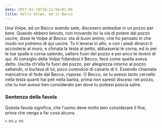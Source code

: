 ```yaml
---
date: 2017-02-19T18:12:56+01:00
title: Della Volpe, ed il Becco
---
```

Una Volpe, ed un Becco avendo sete, discesero ambedue in un pozzo per bere.
Quando ebbero bevuto, non trovando lor la via di potere dal pozzo uscire, disse
le Volpe al Becco: sta di buon animo, che ho pensato in che modo noi potremo di
qui uscire. Tu ti leverai in alto, e con i piedi dinanzi ti accosterai al muro,
e chinata la testa al petto, abbasserai le corna, ed io per le tue spalle
e corna salendo, salterò fuori del pozzo e poi anco te leverò di qui. Al
consiglio della Volpe fidandosi il Becco, fece come quella aveva detto. Uscita
ch'ella fu fuori del pozzo, per allegrezza intorno al pozzo saltando, si
burlava di lui, poco curendosi di cavarlo di lì. Essendo chiamata mancatrice di
fede dal Becco, rispose. O Becco, se tu avessi tanto cervello nella testa
quanti hai peli nella barba, prima non saresti disceso nel pozzo, che tu non
avessi ben considerato per dove tu potessi poscia salire.

### Sentenza della favola
Questa favola significa, che l'uomo deve molto ben considerare il fine, prima
che venga a far cosa alcuna.

<sub><sub>n. 001, p. 102<sub><sub>
